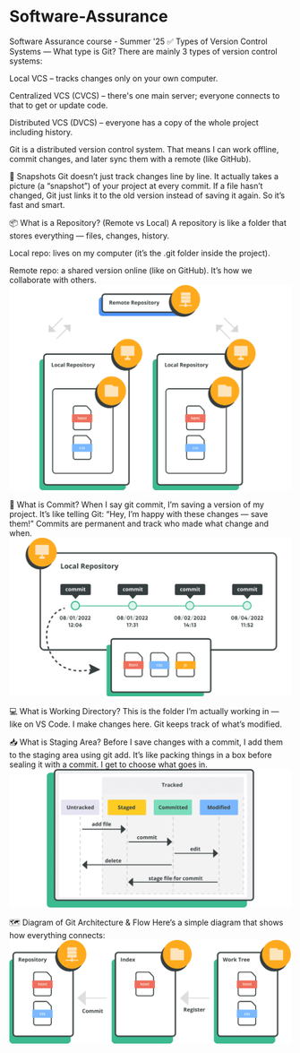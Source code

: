 # Software-Assurance
Software Assurance course - Summer '25
✅ Types of Version Control Systems — What type is Git?
There are mainly 3 types of version control systems:

Local VCS – tracks changes only on your own computer.

Centralized VCS (CVCS) – there's one main server; everyone connects to that to get or update code.

Distributed VCS (DVCS) – everyone has a copy of the whole project including history.

Git is a distributed version control system. That means I can work offline, commit changes, and later sync them with a remote (like GitHub).

📸 Snapshots
Git doesn’t just track changes line by line. It actually takes a picture (a “snapshot”) of your project at every commit. If a file hasn’t changed, Git just links it to the old version instead of saving it again. So it’s fast and smart.

📦 What is a Repository? (Remote vs Local)
A repository is like a folder that stores everything — files, changes, history.

Local repo: lives on my computer (it’s the .git folder inside the project).

Remote repo: a shared version online (like on GitHub). It’s how we collaborate with others.
![Alt text](diagram3-1.png)

💾 What is Commit?
When I say git commit, I’m saving a version of my project. It’s like telling Git: “Hey, I’m happy with these changes — save them!” Commits are permanent and track who made what change and when.
![Alt text](diagram4-1.png)

💻 What is Working Directory?
This is the folder I’m actually working in — like on VS Code. I make changes here. Git keeps track of what’s modified.

📥 What is Staging Area?
Before I save changes with a commit, I add them to the staging area using git add. It’s like packing things in a box before sealing it with a commit. I get to choose what goes in.
![Alt text](diagram2-1.png)

🗺️ Diagram of Git Architecture & Flow
Here’s a simple diagram that shows how everything connects:
![Alt text](diagram1-1.png)
